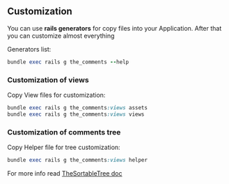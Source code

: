 ## Customization

You can use **rails generators** for copy files into your Application. After that you can customize almost everything

Generators list:

```ruby
bundle exec rails g the_comments --help
```

### Customization of views

Copy View files for customization:

```ruby
bundle exec rails g the_comments:views assets
bundle exec rails g the_comments:views views
```

### Customization of comments tree

Copy Helper file for tree customization:

```ruby
bundle exec rails g the_comments:views helper
```

For more info read [TheSortableTree doc](https://github.com/the-teacher/the_sortable_tree)
